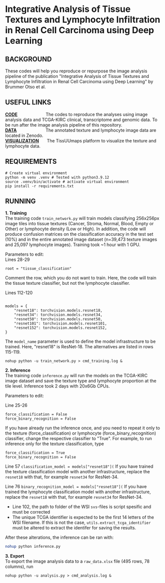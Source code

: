 # Integrative Analysis of Tissue Textures and Lymphocyte Infiltration in Renal Cell Carcinoma using Deep Learning


## BACKGROUND
These codes will help you reproduce or repurpose the image analysis pipeline of the publication "Integrative Analysis of Tissue Textures and Lymphocyte Infiltration in Renal Cell Carcinoma using Deep Learning" by Brummer Otso et al.  


## USEFUL LINKS
**[CODE](https://github.com/obruck/RCC_textures_and_lymphocytes_publication_data_analysis)** &emsp; &emsp; &emsp; &emsp; &nbsp; &nbsp; The codes to reproduce the analyses using image analysis data and TCGA-KIRC clinical, transcriptome and genomic data. To be run after the image analysis pipeline of this repository.  
**[DATA](https://zenodo.org/deposit/6384627)** &emsp; &emsp; &emsp; &emsp; &emsp; The annotated texture and lymphocyte image data are located in Zenodo.  
**[VISUALIZATION](http://hruh-20.it.helsinki.fi/rcc_texture_lymphocytes/)** &emsp; &nbsp;The TissUUmaps platform to visualize the texture and lymphocyte data.


## REQUIREMENTS

```shell
# Create virtual environment
python -m venv .venv # Tested with python3.9.12
source .venv/bin/activate # activate virtual environment
pip install -r requirements.txt
```

## RUNNING

**1. Training**  
The training code `train_network.py` will train models classifying 256x256px image tiles into tissue textures (Cancer, Stroma, Normal, Blood, Empty or Other) or lymphocyte density (Low or High). In addition, the code will produce confusion matrices on the classification accuracy in the test set (10%) and in the entire annotated image dataset (n=39,473 texture images and 25,097 lymphocyte images). Training took ~1 hour with 1 GPU.

Parameters to edit:  
Lines 28-29
```# root = "binary_lymphocytes"
root = "tissue_classification"
```
Comment the row, which you do not want to train. Here, the code will train the tissue texture classifier, but not the lymphocyte classifier.  

Lines 112-120  
```model_name = "resnet18"

models = {
    "resnet18": torchvision.models.resnet18,
    "resnet34": torchvision.models.resnet34,
    "resnet50": torchvision.models.resnet50,
    "resnet101": torchvision.models.resnet101,
    "resnet152": torchvision.models.resnet152,
}
```
The `model_name` parameter is used to define the model infrastructure to be trained. Here, "resnet18" is ResNet-18. The alternatives are listed in rows 115-119.  



```shell
nohup python -u train_network.py > cmd_training.log &
```

**2. Inference**  
The training code `inference.py` will run the models on the TCGA-KIRC image dataset and save the texture type and lymphocyte proportion at the tile level. Inference took 2 days with 20x6Gb CPUs.  

Parameters to edit:  

Line 25-26
```
force_classification = False
force_binary_recognition = False
```
If you have already run the inference once, and you need to repeat it only to the texture (force_classification) or lymphocyte (force_binary_recognition) classifier, change the respective classifier to "True". For example, to run inference only for the texture classification, type
```
force_classification = True
force_binary_recognition = False
```  

Line 57
```classification_model = models["resnet18"](```
If you have trained the texture classification model with another infrastructure, replace the `resnet18` with that, for example `resnet34` for ResNet-34.  


Line 76
```binary_recognition_model = models["resnet18"](```
If you have trained the lymphocyte classification model with another infrastructure, replace the `resnet18` with that, for example `resnet34` for ResNet-34.
- Line 102, the path to folder of the WSI `svs`-files is script spesific and must be corrected
- The unique TCGA identifier is expected to be the first 14 letters of the WSI filename. If this is not the case, `utils.extract_tcga_identifier` must be altered to extract the identifer for saving the results.  

After these alterations, the inference can be ran with:  

```sh
nohup python inference.py
```

**3. Export**  
To export the image analysis data to a `raw_data.xlsx` file (495 rows, 78 columns), run
```shell
nohup python -u analysis.py > cmd_analysis.log &
```
